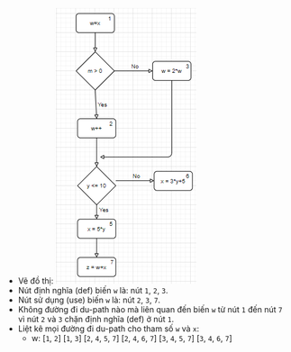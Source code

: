 - Vẽ đồ thị: 
![image](./images/Section7.3-1.png)
- Nút định nghĩa (def) biến ``w`` là: nút ``1``, ``2``, ``3``.
- Nút sử dụng (use) biến ``w`` là: nút ``2``, ``3``, ``7``.
- Không đường đi du-path nào mà liên quan đến biến ``w`` từ nút ``1`` đến nút ``7`` vì nút ``2`` và ``3`` chặn định nghĩa (def) ở nút ``1``. 
- Liệt kê mọi đường đi du-path cho tham số ``w`` và ``x``:
    + w: 
        [``1``, ``2``]
        [``1``, ``3``]
        [``2``, ``4``, ``5``, ``7``]
        [``2``, ``4``, ``6``, ``7``]
        [``3``, ``4``, ``5``, ``7``]
        [``3``, ``4``, ``6``, ``7``]